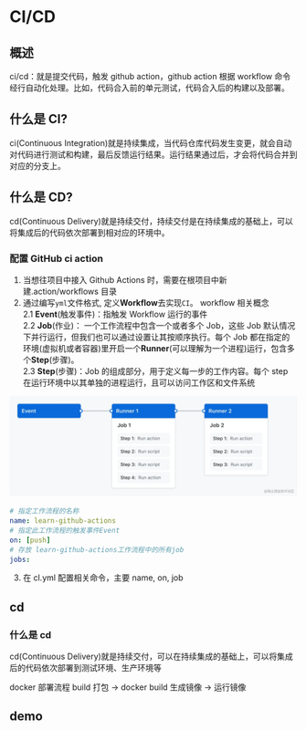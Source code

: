# CI/CD

## 概述

ci/cd：就是提交代码，触发 github action，github action 根据 workflow 命令经行自动化处理。比如，代码合入前的单元测试，代码合入后的构建以及部署。

## 什么是 CI?

ci(Continuous Integration)就是持续集成，当代码仓库代码发生变更，就会自动对代码进行测试和构建，最后反馈运行结果。运行结果通过后，才会将代码合并到对应的分支上。

## 什么是 CD?

cd(Continuous Delivery)就是持续交付，持续交付是在持续集成的基础上，可以将集成后的代码依次部署到相对应的环境中。

### 配置 GitHub ci action

1. 当想往项目中接入 Github Actions 时，需要在根项目中新建.action/workflows 目录
2. 通过编写`yml`文件格式, 定义**Workflow**去实现`CI`。 workflow 相关概念  
   2.1 **Event**(触发事件)：指触发 Workflow 运行的事件  
   2.2 **Job**(作业)： 一个工作流程中包含一个或者多个 Job，这些 Job 默认情况下并行运行，但我们也可以通过设置让其按顺序执行。每个 Job 都在指定的环境(虚拟机或者容器)里开启一个**Runner**(可以理解为一个进程)运行，包含多个**Step**(步骤)。  
   2.3 **Step**(步骤)：Job 的组成部分，用于定义每一步的工作内容。每个 step 在运行环境中以其单独的进程运行，且可以访问工作区和文件系统

![workflow](./image/workflow.webp)

```yml
# 指定工作流程的名称
name: learn-github-actions
# 指定此工作流程的触发事件Event
on: [push]
# 存放 learn-github-actions工作流程中的所有job
jobs:
```

3. 在 cl.yml 配置相关命令，主要 name, on, job

## cd

### 什么是 cd

cd(Continuous Delivery)就是持续交付，可以在持续集成的基础上，可以将集成后的代码依次部署到测试环境、生产环境等

docker 部署流程
build 打包 -> docker build 生成镜像 -> 运行镜像

## demo

